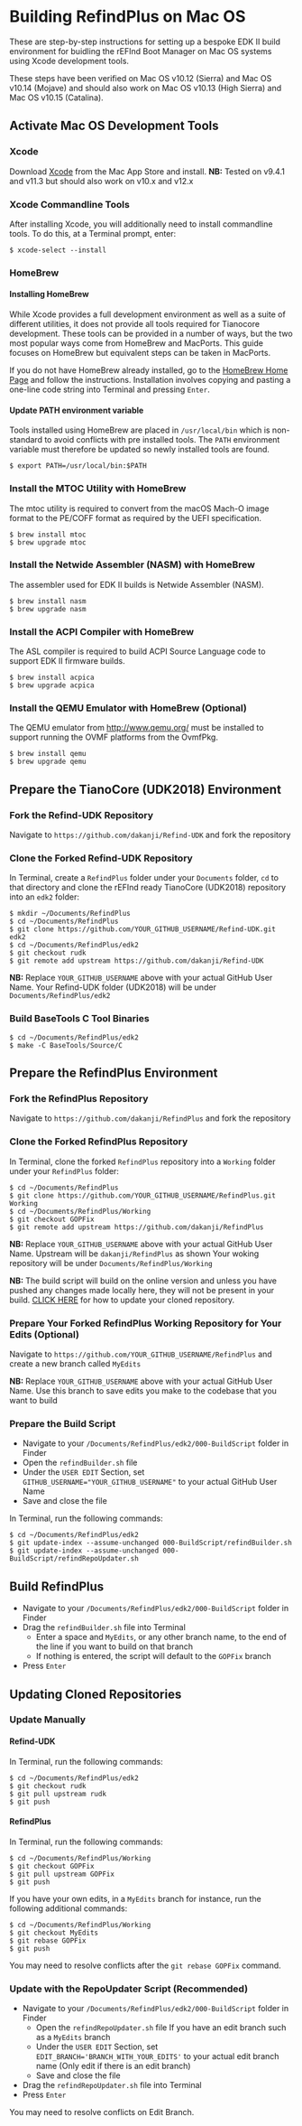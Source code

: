# Building RefindPlus on Mac OS
These are step-by-step instructions for setting up a bespoke EDK II build environment for buidling the rEFInd Boot Manager on Mac OS systems using Xcode development tools.

These steps have been verified on Mac OS v10.12 (Sierra) and Mac OS v10.14 (Mojave) and should also work on Mac OS v10.13 (High Sierra) and Mac OS v10.15 (Catalina).


## Activate Mac OS Development Tools

### Xcode
Download [Xcode](https://developer.apple.com/xcode) from the Mac App Store and install.
**NB:** Tested on v9.4.1 and v11.3 but should also work on v10.x and v12.x

### Xcode Commandline Tools
After installing Xcode, you will additionally need to install commandline tools.  To do this, at a Terminal prompt, enter:

```
$ xcode-select --install
```

### HomeBrew

#### Installing HomeBrew

While Xcode provides a full development environment as well as a suite of different utilities, it does not provide all tools required for Tianocore development.  These tools can be provided in a number of ways, but the two most popular ways come from HomeBrew and MacPorts.  This guide focuses on HomeBrew but equivalent steps can be taken in MacPorts.

If you do not have HomeBrew already installed, go to the [HomeBrew Home Page](https://brew.sh) and follow the instructions.
Installation involves copying and pasting a one-line code string into Terminal and pressing `Enter`.

#### Update PATH environment variable

Tools installed using HomeBrew are placed in `/usr/local/bin` which is non-standard to avoid conflicts with pre installed tools.  The `PATH` environment variable must therefore be updated so newly installed tools are found.

```
$ export PATH=/usr/local/bin:$PATH
```

### Install the MTOC Utility with HomeBrew

The mtoc utility is required to convert from the macOS Mach-O image format to the PE/COFF format as required by the UEFI specification.

```
$ brew install mtoc
$ brew upgrade mtoc
```

### Install the Netwide Assembler (NASM) with HomeBrew

The assembler used for EDK II builds is Netwide Assembler (NASM).

```
$ brew install nasm
$ brew upgrade nasm
```

### Install the ACPI Compiler with HomeBrew

The ASL compiler is required to build ACPI Source Language code to support EDK II firmware builds.

```
$ brew install acpica
$ brew upgrade acpica
```

### Install the QEMU Emulator with HomeBrew (Optional)

The QEMU emulator from http://www.qemu.org/ must be installed to support running the OVMF platforms from the OvmfPkg.

```
$ brew install qemu
$ brew upgrade qemu
```

## Prepare the TianoCore (UDK2018) Environment
### Fork the Refind-UDK Repository

Navigate to `https://github.com/dakanji/Refind-UDK` and fork the repository

### Clone the Forked Refind-UDK Repository
In Terminal, create a `RefindPlus` folder under your `Documents` folder, `cd` to that directory and clone the rEFInd ready TianoCore (UDK2018) repository into an `edk2` folder:

```
$ mkdir ~/Documents/RefindPlus
$ cd ~/Documents/RefindPlus
$ git clone https://github.com/YOUR_GITHUB_USERNAME/Refind-UDK.git edk2
$ cd ~/Documents/RefindPlus/edk2
$ git checkout rudk
$ git remote add upstream https://github.com/dakanji/Refind-UDK
```

**NB:** Replace `YOUR_GITHUB_USERNAME` above with your actual GitHub User Name.
Your Refind-UDK folder (UDK2018) will be under `Documents/RefindPlus/edk2`

### Build BaseTools C Tool Binaries

```
$ cd ~/Documents/RefindPlus/edk2
$ make -C BaseTools/Source/C
```


## Prepare the RefindPlus Environment
### Fork the RefindPlus Repository

Navigate to `https://github.com/dakanji/RefindPlus` and fork the repository

### Clone the Forked RefindPlus Repository

In Terminal, clone the forked `RefindPlus` repository into a `Working` folder under your `RefindPlus` folder:

```
$ cd ~/Documents/RefindPlus
$ git clone https://github.com/YOUR_GITHUB_USERNAME/RefindPlus.git Working
$ cd ~/Documents/RefindPlus/Working
$ git checkout GOPFix
$ git remote add upstream https://github.com/dakanji/RefindPlus
```

**NB:** Replace `YOUR_GITHUB_USERNAME` above with your actual GitHub User Name.
Upstream will be `dakanji/RefindPlus` as shown
Your woking repository will be under `Documents/RefindPlus/Working`

**NB:** The build script will build on the online version and unless you have pushed any changes made locally here, they will not be present in your build. [CLICK HERE](https://github.com/dakanji/RefindPlus/blob/GOPFix/BUILDING.md#updating-cloned-repositories) for how to update your cloned repository.


### Prepare Your Forked RefindPlus Working Repository for Your Edits (Optional)

Navigate to `https://github.com/YOUR_GITHUB_USERNAME/RefindPlus` and create a new branch called `MyEdits`

**NB:** Replace `YOUR_GITHUB_USERNAME` above with your actual GitHub User Name.
Use this branch to save edits you make to the codebase that you want to build


### Prepare the Build Script

- Navigate to your `/Documents/RefindPlus/edk2/000-BuildScript` folder in Finder
- Open the `refindBuilder.sh` file
- Under the `USER EDIT` Section, set `GITHUB_USERNAME="YOUR_GITHUB_USERNAME"` to your actual GitHub User Name
- Save and close the file

In Terminal, run the following commands:

```
$ cd ~/Documents/RefindPlus/edk2
$ git update-index --assume-unchanged 000-BuildScript/refindBuilder.sh
$ git update-index --assume-unchanged 000-BuildScript/refindRepoUpdater.sh
```


## Build RefindPlus
- Navigate to your `/Documents/RefindPlus/edk2/000-BuildScript` folder in Finder
- Drag the `refindBuilder.sh` file into Terminal
  - Enter a space and `MyEdits`, or any other branch name, to the end of the line if you want to build on that branch
  - If nothing is entered, the script will default to the `GOPFix` branch
- Press `Enter`



## Updating Cloned Repositories
### Update Manually
#### Refind-UDK
In Terminal, run the following commands:

```
$ cd ~/Documents/RefindPlus/edk2
$ git checkout rudk
$ git pull upstream rudk
$ git push
```

#### RefindPlus
In Terminal, run the following commands:

```
$ cd ~/Documents/RefindPlus/Working
$ git checkout GOPFix
$ git pull upstream GOPFix
$ git push
```

If you have your own edits, in a `MyEdits` branch for instance, run the following additional commands:

```
$ cd ~/Documents/RefindPlus/Working
$ git checkout MyEdits
$ git rebase GOPFix
$ git push
```

You may need to resolve conflicts after the `git rebase GOPFix` command.


### Update with the RepoUpdater Script (Recommended)
- Navigate to your `/Documents/RefindPlus/edk2/000-BuildScript` folder in Finder
  - Open the `refindRepoUpdater.sh` file If you have an edit branch such as a `MyEdits` branch
  - Under the `USER EDIT` Section, set `EDIT_BRANCH='BRANCH_WITH_YOUR_EDITS'` to your actual edit branch name (Only edit if there is an edit branch)
  - Save and close the file
- Drag the `refindRepoUpdater.sh` file into Terminal
- Press `Enter`

You may need to resolve conflicts on Edit Branch.
